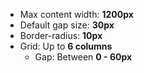 * Max content width: **1200px**
* Default gap size: **30px**
* Border-radius: **10px**
* Grid: Up to **6 columns**
  * Gap: Between **0 - 60px**
